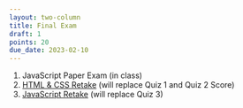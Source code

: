 ```yaml
---
layout: two-column
title: Final Exam
draft: 1
points: 20
due_date: 2023-02-10
---
```


<style>
    img.preview {
        max-width: 60%;
        min-width: 500px;
    }
    img {
        max-width: 70%;
    }
</style>

1. JavaScript Paper Exam (in class)
2. [HTML & CSS Retake](../activities/final-html-css) (will replace Quiz 1 and Quiz 2 Score)
3. [JavaScript Retake](../activities/final-javascript) (will replace Quiz 3)
